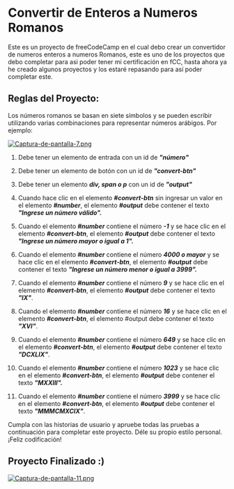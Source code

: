 # Convertir de Enteros a Numeros Romanos

Este es un proyecto de freeCodeCamp en el cual debo crear un convertidor de numeros enteros a numeros Romanos, este es uno de los proyectos que debo 
completar para asi poder tener mi certificación en fCC, hasta ahora ya he creado algunos proyectos y los estaré repasando para así poder completar este.

## Reglas del Proyecto: 
Los números romanos se basan en siete símbolos y se pueden escribir utilizando varias combinaciones para representar números arábigos. Por ejemplo:

[![Captura-de-pantalla-7.png](https://i.postimg.cc/Y2vm9x2P/Captura-de-pantalla-7.png)](https://postimg.cc/NLw0CmH8)

1. Debe tener un elemento de entrada con un id de ***"número"***

2. Debe tener un elemento de botón con un id de ***"convert-btn"***

3. Debe tener un elemento ***div, span o p*** con un id de ***"output"***

4. Cuando hace clic en el elemento ***#convert-btn*** sin ingresar un
valor en el elemento ***#number***, el elemento ***#output*** debe contener
el texto ***"Ingrese un número válido".***

5. Cuando el elemento ***#number*** contiene el número ***-1*** y se hace clic
en el elemento ***#convert-btn***, el elemento ***#output*** debe contener
el texto ***"Ingrese un número mayor o igual a 1".***

6. Cuando el elemento ***#number*** contiene el número ***4000 o mayor*** y se
hace clic en el elemento ***#convert-btn***, el elemento ***#output*** debe
contener el texto ***"Ingrese un número menor o igual a 3999".***

7. Cuando el elemento ***#number*** contiene el número ***9*** y se hace clic
en el elemento ***#convert-btn***, el elemento ***#output*** debe contener
el texto ***"IX"***.

8. Cuando el elemento ***#number*** contiene el número ***16*** y se hace clic
en el elemento ***#convert-btn***, el elemento #output debe contener el texto ***"XVI"***.

9. Cuando el elemento ***#number*** contiene el número ***649*** y se hace clic en el elemento
***#convert-btn***, el elemento ***#output*** debe contener el texto ***"DCXLIX"***.

10. Cuando el elemento ***#number*** contiene el número ***1023*** y se hace clic en el elemento
***#convert-btn***, el elemento ***#output*** debe contener el texto ***"MXXIII".***

11. Cuando el elemento ***#number*** contiene el número ***3999*** y se hace clic en el elemento
***#convert-btn***, el elemento ***#output*** debe contener el texto ***"MMMCMXCIX"***.

Cumpla con las historias de usuario y apruebe todas las pruebas a continuación
para completar este proyecto. Déle su propio estilo personal. ¡Feliz codificación!

## Proyecto Finalizado :)
[![Captura-de-pantalla-11.png](https://i.postimg.cc/XJvyW4nS/Captura-de-pantalla-11.png)](https://postimg.cc/R3j0Qr3X)

